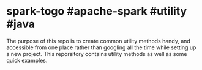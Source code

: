 # spark-togo #apache-spark #utility #java 

The purpose of this repo is to create common utility methods handy, and accessible from one place rather than googling all the time while setting up a new project. This reporsitory contains utility methods as well as some quick examples.
